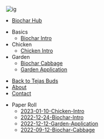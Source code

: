 
&nbsp;&nbsp;![ig](https://tejasbuds.com/images/logo-small.png)

* [Biochar Hub](./)
- Basics
  - [Biochar Intro](2022-12-24-Biochar-Intro/2022-12-24-Biochar-Intro)
- Chicken
  - [Chicken Intro](2023-01-10-Chicken-Intro/2023-01-10-Chicken-Intro)
- Garden
  - [Biochar Cabbage](2022-09-12-Biochar-Cabbage/2022-09-12-Biochar-Cabbage)
  - [Garden Application](2022-12-12-Garden-Application/2022-12-12-Garden-Application)
* [Back to Tejas Buds](https://tejasbuds.com/)
* [About](https://tejasbuds.com/about.html)
* [Contact](./contact/)
- Paper Roll
  - [2023-01-10-Chicken-Intro](chicken/2023-01-10-Chicken-Intro)
  - [2022-12-24-Biochar-Intro](basics/2022-12-24-Biochar-Intro)
  - [2022-12-12-Garden-Application](garden/2022-12-12-Garden-Application)
  - [2022-09-12-Biochar-Cabbage](garden/2022-09-12-Biochar-Cabbage)
